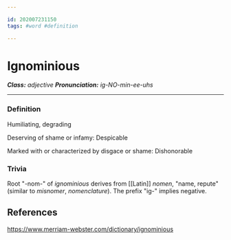 ```yaml
---

id: 202007231150
tags: #word #definition

---
```


# Ignominious
**_Class:_** *adjective*
**_Pronunciation:_** *ig-NO-min-ee-uhs*

---

### Definition
Humiliating, degrading

Deserving of shame or infamy: Despicable

Marked with or characterized by disgace or shame: Dishonorable


### Trivia
Root "-nom-" of *ignominious* derives from [[Latin]] *nomen*, "name, repute" (similar to *misnomer*, *nomenclature*). The prefix "ig-" implies negative.


## References
https://www.merriam-webster.com/dictionary/ignominious